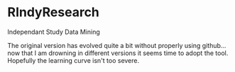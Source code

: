 # RIndyResearch
Independant Study Data Mining

The original version has evolved quite a bit without properly using github... now that I am drowning in different versions it seems time to adopt the tool.
Hopefully the learning curve isn't too severe.
